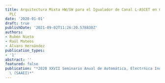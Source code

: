 ```yaml
---
title: Arquitectura Mixta HW/SW para el Igualador de Canal L-ASCET en Comunicaciones
  PLC
date: '2020-01-01'
draft: true
publishDate: '2021-09-02T11:26:20.578830Z'
authors:
- Rubén Nieto
- Raúl Mateos
- Álvaro Hernández
publication_types:
- '1'
abstract: ''
featured: false
publication: "*2020 XXVII Seminario Anual de Automática, Electrńica Industrial e Instrumentaci'\
  \ ́(SAAEI)*"
---
```


